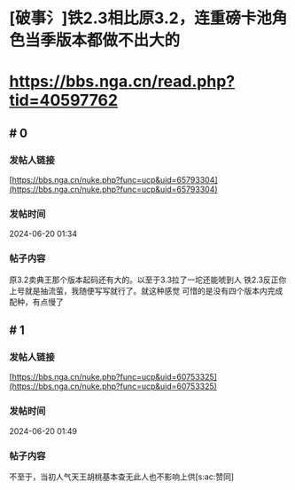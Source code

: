 # [破事氵]铁2.3相比原3.2，连重磅卡池角色当季版本都做不出大的
# https://bbs.nga.cn/read.php?tid=40597762

## \# 0
### 发帖人链接
[https://bbs.nga.cn/nuke.php?func=ucp&uid=65793304](https://bbs.nga.cn/nuke.php?func=ucp&uid=65793304)
### 发帖时间
2024-06-20 01:34
### 帖子内容
原3.2卖典王那个版本起码还有大的。以至于3.3拉了一坨还能唬到人
铁2.3反正你上号就是抽流萤，我随便写写就行了。就这种感觉
可惜的是没有四个版本内完成配种，有点慢了
## \# 1
### 发帖人链接
[https://bbs.nga.cn/nuke.php?func=ucp&uid=60753325](https://bbs.nga.cn/nuke.php?func=ucp&uid=60753325)
### 发帖时间
2024-06-20 01:49
### 帖子内容
不至于，当初人气天王胡桃基本查无此人也不影响上供[s:ac:赞同]
